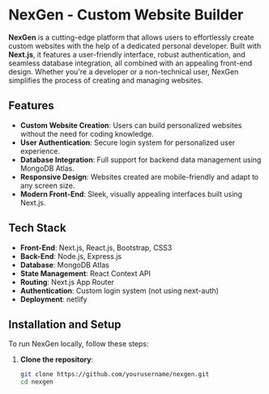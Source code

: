 # NexGen - Custom Website Builder

**NexGen** is a cutting-edge platform that allows users to effortlessly create custom websites with the help of a dedicated personal developer. Built with **Next.js**, it features a user-friendly interface, robust authentication, and seamless database integration, all combined with an appealing front-end design. Whether you're a developer or a non-technical user, NexGen simplifies the process of creating and managing websites.

## Features

- **Custom Website Creation**: Users can build personalized websites without the need for coding knowledge.
- **User Authentication**: Secure login system for personalized user experience.
- **Database Integration**: Full support for backend data management using MongoDB Atlas.
- **Responsive Design**: Websites created are mobile-friendly and adapt to any screen size.
- **Modern Front-End**: Sleek, visually appealing interfaces built using Next.js.

## Tech Stack

- **Front-End**: Next.js, React.js, Bootstrap, CSS3
- **Back-End**: Node.js, Express.js
- **Database**: MongoDB Atlas
- **State Management**: React Context API
- **Routing**: Next.js App Router
- **Authentication**: Custom login system (not using next-auth)
- **Deployment**: netlify

## Installation and Setup

To run NexGen locally, follow these steps:

1. **Clone the repository**:
   ```bash
   git clone https://github.com/yourusername/nexgen.git
   cd nexgen
